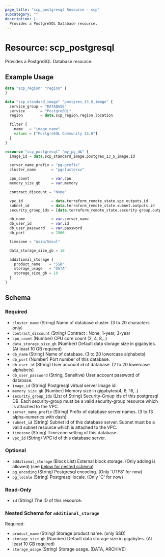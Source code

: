 ```yaml
---
page_title: "scp_postgresql Resource - scp"
subcategory: ""
description: |-
  Provides a PostgreSQL Database resource.
---
```


# Resource: scp_postgresql

Provides a PostgreSQL Database resource.


## Example Usage

```terraform
data "scp_region" "region" {
}

data "scp_standard_image" "postgres_13_6_image" {
  service_group = "DATABASE"
  service       = "PostgreSQL"
  region        = data.scp_region.region.location

  filter {
    name   = "image_name"
    values = ["PostgreSQL Community 13.6"]
  }
}

resource "scp_postgresql" "my_pg_db" {
  image_id = data.scp_standard_image.postgres_13_6_image.id

  server_name_prefix = "pg-prefix"
  cluster_name       = "pgclusterxx"

  cpu_count          = var.cpu
  memory_size_gb     = var.memory

  contract_discount = "None"

  vpc_id             = data.terraform_remote_state.vpc.outputs.id
  subnet_id          = data.terraform_remote_state.subnet.outputs.id
  security_group_ids = [data.terraform_remote_state.security-group.outputs.id]

  db_name            = var.server_name
  db_user_id         = var.id
  db_user_password   = var.password
  db_port            = 2866

  timezone = "Asia/Seoul"

  data_storage_size_gb = 10

  additional_storage {
    product_name    = "SSD"
    storage_usage   = "DATA"
    storage_size_gb = 10
  }
}
```

<!-- schema generated by tfplugindocs -->
## Schema

### Required

- `cluster_name` (String) Name of database cluster. (3 to 20 characters only)
- `contract_discount` (String) Contract : None, 1-year, 3-year
- `cpu_count` (Number) CPU core count (2, 4, 8,..)
- `data_storage_size_gb` (Number) Default data storage size in gigabytes. (At least 10 GB required)
- `db_name` (String) Name of database. (3 to 20 lowercase alphabets)
- `db_port` (Number) Port number of this database.
- `db_user_id` (String) User account id of database. (2 to 20 lowercase alphabets)
- `db_user_password` (String, Sensitive) User account password of database.
- `image_id` (String) Postgresql virtual server image id.
- `memory_size_gb` (Number) Memory size in gigabytes(4, 8, 16,..)
- `security_group_ids` (List of String) Security-Group ids of this postgresql DB. Each security-group must be a valid security-group resource which is attached to the VPC.
- `server_name_prefix` (String) Prefix of database server names. (3 to 13 alpha-numerics with dash)
- `subnet_id` (String) Subnet id of this database server. Subnet must be a valid subnet resource which is attached to the VPC.
- `timezone` (String) Timezone setting of this database.
- `vpc_id` (String) VPC id of this database server.

### Optional

- `additional_storage` (Block List) External block storage. (Only adding is allowed) (see [below for nested schema](#nestedblock--additional_storage))
- `pg_encoding` (String) Postgresql encoding. (Only 'UTF8' for now)
- `pg_locale` (String) Postgresql locale. (Only 'C' for now)

### Read-Only

- `id` (String) The ID of this resource.

<a id="nestedblock--additional_storage"></a>
### Nested Schema for `additional_storage`

Required:

- `product_name` (String) Storage product name. (only SSD)
- `storage_size_gb` (Number) Default data storage size in gigabytes. (At least 10 GB required)
- `storage_usage` (String) Storage usage. (DATA, ARCHIVE)
